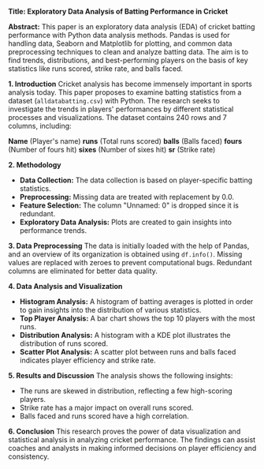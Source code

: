 **Title: Exploratory Data Analysis of Batting Performance in Cricket**

**Abstract:**
This paper is an exploratory data analysis (EDA) of cricket batting performance with Python data analysis methods. Pandas is used for handling data, Seaborn and Matplotlib for plotting,
and common data preprocessing techniques to clean and analyze batting data.
The aim is to find trends, distributions, and best-performing players on the basis of key statistics like runs scored, strike rate, and balls faced.

**1. Introduction**
Cricket analysis has become immensely important in sports analysis today.
This paper proposes to examine batting statistics from a dataset (`alldatabatting.csv`) with Python. 
The research seeks to investigate the trends in players' performances by different statistical processes and visualizations.
The dataset contains 240 rows and 7 columns, including:

**Name** (Player's name)
**runs** (Total runs scored)
**balls** (Balls faced)
**fours** (Number of fours hit)
**sixes** (Number of sixes hit)
**sr** (Strike rate)

**2. Methodology**
- **Data Collection:** The data collection is based on player-specific batting statistics.
- **Preprocessing:** Missing data are treated with replacement by 0.0.
- **Feature Selection:** The column "Unnamed: 0" is dropped since it is redundant.
- **Exploratory Data Analysis:** Plots are created to gain insights into performance trends.

**3. Data Preprocessing**
The data is initially loaded with the help of Pandas, and an overview of its organization is obtained using `df.info()`. Missing values are replaced with zeroes to prevent computational bugs. 
Redundant columns are eliminated for better data quality.

**4. Data Analysis and Visualization**
- **Histogram Analysis:** A histogram of batting averages is plotted in order to gain insights into the distribution of various statistics.
- **Top Player Analysis:** A bar chart shows the top 10 players with the most runs.
- **Distribution Analysis:** A histogram with a KDE plot illustrates the distribution of runs scored.
- **Scatter Plot Analysis:** A scatter plot between runs and balls faced indicates player efficiency and strike rate.

**5. Results and Discussion**
The analysis shows the following insights:
- The runs are skewed in distribution, reflecting a few high-scoring players.
- Strike rate has a major impact on overall runs scored.
- Balls faced and runs scored have a high correlation.

**6. Conclusion**
This research proves the power of data visualization and statistical analysis in analyzing cricket performance. The findings can assist coaches and analysts in making informed decisions on player efficiency and consistency.
